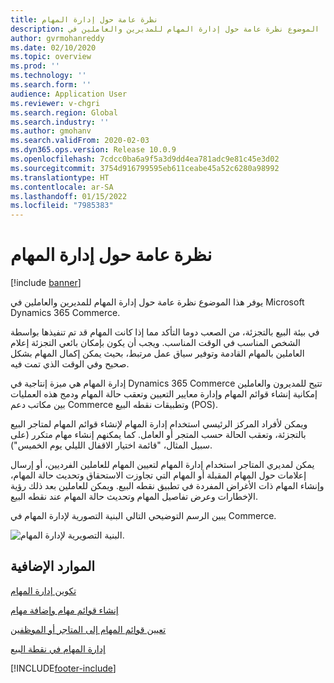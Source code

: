 ```yaml
---
title: نظرة عامة حول إدارة المهام
description: يوفر هذا الموضوع نظرة عامة حول إدارة المهام للمديرين والعاملين في Microsoft Dynamics 365 Commerce.
author: gvrmohanreddy
ms.date: 02/10/2020
ms.topic: overview
ms.prod: ''
ms.technology: ''
ms.search.form: ''
audience: Application User
ms.reviewer: v-chgri
ms.search.region: Global
ms.search.industry: ''
ms.author: gmohanv
ms.search.validFrom: 2020-02-03
ms.dyn365.ops.version: Release 10.0.9
ms.openlocfilehash: 7cdcc0ba6a9f5a3d9dd4ea781adc9e81c45e3d02
ms.sourcegitcommit: 3754d916799595eb611ceabe45a52c6280a98992
ms.translationtype: HT
ms.contentlocale: ar-SA
ms.lasthandoff: 01/15/2022
ms.locfileid: "7985383"
---
```

# <a name="task-management-overview"></a>نظرة عامة حول إدارة المهام

[!include [banner](includes/banner.md)]

يوفر هذا الموضوع نظرة عامة حول إدارة المهام للمديرين والعاملين في Microsoft Dynamics 365 Commerce.

في بيئة البيع بالتجزئة، من الصعب دوما التأكد مما إذا كانت المهام قد تم تنفيذها بواسطة الشخص المناسب في الوقت المناسب. ويجب أن يكون بإمكان بائعي التجزئة إعلام العاملين بالمهام القادمة وتوفير سياق عمل مرتبط، بحيث يمكن إكمال المهام بشكل صحيح وفي الوقت الذي تمت فيه.

إدارة المهام هي ميزة إنتاجية في Dynamics 365 Commerce تتيح للمديرون والعاملين إمكانية إنشاء قوائم المهام وإدارة معايير التعيين وتعقب حالة المهام ودمج هذه العمليات بين مكاتب دعم Commerce وتطبيقات نقطه البيع (POS).

ويمكن لأفراد المركز الرئيسي استخدام إدارة المهام لإنشاء قوائم المهام لمتاجر البيع بالتجزئة، وتعقب الحالة حسب المتجر أو العامل. كما يمكنهم إنشاء مهام متكرر (على سبيل المثال، "قائمة اختيار الاقفال الليلي يوم الخميس").

يمكن لمديري المتاجر استخدام إدارة المهام لتعيين المهام للعاملين الفرديين، أو إرسال إعلامات حول المهام المقبلة أو المهام التي تجاوزت الاستحقاق وتحديث حالة المهام، وإنشاء المهام ذات الأغراض المفردة في تطبيق نقطه البيع. ويمكن للعاملين بعد ذلك رؤية الإخطارات وعرض تفاصيل المهام وتحديث حالة المهام عند نقطه البيع.

يبين الرسم التوضيحي التالي البنية التصورية لإدارة المهام في Commerce.

![البنية التصويرية لإدارة المهام.](media/Tasks-management-conceptual-architecture.png)

## <a name="additional-resources"></a>الموارد الإضافية

[تكوين إدارة المهام](task-mgmt-configure.md)

[إنشاء قوائم مهام وإضافة مهام](task-mgmt-create-lists.md)

[تعيين قوائم المهام إلى المتاجر أو الموظفين](task-mgmt-assign-lists.md)

[إدارة المهام في نقطة البيع](task-mgmt-POS.md)


[!INCLUDE[footer-include](../includes/footer-banner.md)]
